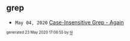 ## grep


* <code>May 04, 2020</code> [Case-Insensitive Grep - Again](2020-05-04T11-44-37-case-insensitive-grep---again.md)

<sup><sub>generated 23 May 2020 17:06:55 by <a href='https://github.com/senorprogrammer/til'>til</a></sub></sup>

